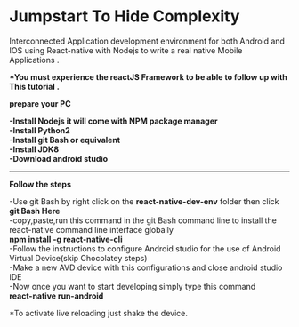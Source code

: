 # Jumpstart To Hide Complexity
Interconnected Application development environment for both Android and IOS using React-native with Nodejs to write a real native Mobile Applications .


<strong>*You must experience the reactJS Framework to be able to follow up with This tutorial .</strong>
 <br>

<strong>prepare your PC</strong><br>

<strong>
-Install Nodejs it will come with NPM package manager<br>
-Install Python2<br>
-Install git Bash or equivalent<br>
-Install JDK8<br>
-Download android studio<br>
</strong>
<hr>

<strong>Follow the steps</strong><br>


-Use git Bash by right click on the <strong>react-native-dev-env</strong> folder then click <strong> git Bash Here </strong><br>
-copy,paste,run this command in the git Bash command line to install the react-native command line interface globally<br>
   <strong>npm install -g react-native-cli</strong><br>
-Follow the instructions to configure Android studio for the use of Android Virtual Device(skip Chocolatey steps)<br>
-Make a new AVD device with this configurations and close android studio IDE<br>
-Now once you want to start developing simply type this command <br>
   <strong>react-native run-android</strong><br>
   
 *To activate live reloading just shake the device.

